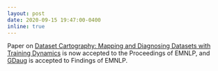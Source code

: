 ```yaml
---
layout: post
date: 2020-09-15 19:47:00-0400
inline: true
---
```


Paper on [Dataset Cartography: Mapping and Diagnosing Datasets with Training Dynamics](https://arxiv.org/abs/2009.10795) is now accepted to the Proceedings of EMNLP, and [GDaug](https://arxiv.org/abs/2004.11546) is accepted to Findings of EMNLP.